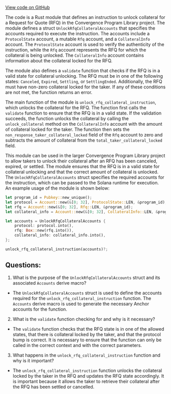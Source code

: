 [View code on GitHub](https://github.com/convergence-rfq/convergence-program-library/rfq/program/src/instructions/rfq/unlock_rfq_collateral.rs)

The code is a Rust module that defines an instruction to unlock collateral for a Request for Quote (RFQ) in the Convergence Program Library project. The module defines a struct `UnlockRfqCollateralAccounts` that specifies the accounts required to execute the instruction. The accounts include a `ProtocolState` account, a mutable `Rfq` account, and a `CollateralInfo` account. The `ProtocolState` account is used to verify the authenticity of the instruction, while the `Rfq` account represents the RFQ for which the collateral is being unlocked. The `CollateralInfo` account contains information about the collateral locked for the RFQ.

The module also defines a `validate` function that checks if the RFQ is in a valid state for collateral unlocking. The RFQ must be in one of the following states: `Canceled`, `Expired`, `Settling`, or `SettlingEnded`. Additionally, the RFQ must have non-zero collateral locked for the taker. If any of these conditions are not met, the function returns an error.

The main function of the module is `unlock_rfq_collateral_instruction`, which unlocks the collateral for the RFQ. The function first calls the `validate` function to ensure that the RFQ is in a valid state. If the validation succeeds, the function unlocks the collateral by calling the `unlock_collateral` method on the `CollateralInfo` account with the amount of collateral locked for the taker. The function then sets the `non_response_taker_collateral_locked` field of the `Rfq` account to zero and subtracts the amount of collateral from the `total_taker_collateral_locked` field.

This module can be used in the larger Convergence Program Library project to allow takers to unlock their collateral after an RFQ has been canceled, expired, or settled. The module ensures that the RFQ is in a valid state for collateral unlocking and that the correct amount of collateral is unlocked. The `UnlockRfqCollateralAccounts` struct specifies the required accounts for the instruction, which can be passed to the Solana runtime for execution. An example usage of the module is shown below:

```rust
let program_id = Pubkey::new_unique();
let protocol = Account::new(&[0; 32], ProtocolState::LEN, &program_id);
let rfq = Account::new(&[0; 32], Rfq::LEN, &program_id);
let collateral_info = Account::new(&[0; 32], CollateralInfo::LEN, &program_id);

let accounts = UnlockRfqCollateralAccounts {
    protocol: protocol.into(),
    rfq: Box::new(rfq.into()),
    collateral_info: collateral_info.into(),
};

unlock_rfq_collateral_instruction(accounts)?;
```
## Questions: 
 1. What is the purpose of the `UnlockRfqCollateralAccounts` struct and its associated `Accounts` derive macro?
- The `UnlockRfqCollateralAccounts` struct is used to define the accounts required for the `unlock_rfq_collateral_instruction` function. The `Accounts` derive macro is used to generate the necessary Anchor accounts for the function.

2. What is the `validate` function checking for and why is it necessary?
- The `validate` function checks that the RFQ state is in one of the allowed states, that there is collateral locked by the taker, and that the protocol bump is correct. It is necessary to ensure that the function can only be called in the correct context and with the correct parameters.

3. What happens in the `unlock_rfq_collateral_instruction` function and why is it important?
- The `unlock_rfq_collateral_instruction` function unlocks the collateral locked by the taker in the RFQ and updates the RFQ state accordingly. It is important because it allows the taker to retrieve their collateral after the RFQ has been settled or cancelled.
